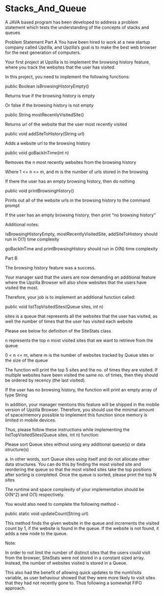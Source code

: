# Stacks_And_Queue
A JAVA based program has been developed to address a problem statement which tests the understanding of the concepts of stacks and queues



Problem Statement Part A You have been hired to work at a new startup company called Upzilla, and Upzilla’s goal is to make the best web browser for the next generation of computers.

Your first project at Upzilla is to implement the browsing history feature, where you track the websites that the user has visited.

In this project, you need to implement the following functions:

public Boolean isBrowsingHistoryEmpty()

Returns true if the browsing history is empty

Or false if the browsing history is not empty

public String mostRecentlyVisitedSite()

Returns url of the website that the user most recently visited

public void addSiteToHistory(String url)

Adds a website url to the browsing history

public void goBackInTime(int n)

Removes the n most recently websites from the browsing history

Where 1 <= n <= m, and m is the number of urls stored in the browsing

If there the user has an empty browsing history, then do nothing

public void printBrowsingHistory()

Prints out all of the website urls in the browsing history to the command prompt

If the user has an empty browsing history, then print “no browsing history”

Additional notes:

isBrowsingHistoryEmpty, mostRecentlyVisitedSite, addSiteToHistory should run in O(1) time complexity

goBackInTime and printBrowsingHistory should run in O(N) time complexity

Part B

The browsing history feature was a success.

Your manager said that the users are now demanding an additional feature where the Upzilla Browser will also show websites that the users have visited the most.

Therefore, your job is to implement an additional function called:

public void listTopVisitedSites(Queue sites, int n)

sites is a queue that represents all the websites that the user has visited, as well the number of times that the user has visited each website

Please see below for definition of the SiteStats class

n represents the top n most visited sites that we want to retrieve from the queue

0 < n <= m, where m is the number of websites tracked by Queue sites or the size of the queue

The function will print the top 5 sites and the no. of times they are visited. If multiple websites have been visited the same no. of times, then they should be ordered by recency (the last visited).

If the user has no browsing history, the function will print an empty array of type String

In addition, your manager mentions this feature will be shipped in the mobile version of Upzilla Browser. Therefore, you should use the minimal amount of space/memory possible to implement this function since memory is limited in mobile devices.

Thus, please follow these instructions while implementing the listTopVisitedSites(Queue sites, int n) function:

Please sort Queue sites without using any additional queue(s) or data structure(s)

a. In other words, sort Queue sites using itself and do not allocate other data structures. You can do this by finding the most visited site and reordering the queue so that the most visited sites take the top positions after sorting is completed. Once the queue is sorted, please print the top N sites

The runtime and space complexity of your implementation should be O(N^2) and O(1) respectively.

You would also need to complete the following method -

public static void updateCount(String url)

This method finds the given website in the queue and increments the visited count by 1, if the website is found in the queue. If the website is not found, it adds a new node to the queue.

Note:

In order to not limit the number of distinct sites that the users could visit from the browser, SiteStats were not stored in a constant sized array. Instead, the number of websites visited is stored in a Queue.

This also had the benefit of allowing quick updates to the numVisits variable, as user behaviour showed that they were more likely to visit sites that they had not recently gone to. Thus following a somewhat FIFO approach.
